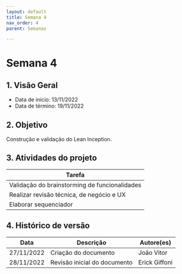 ```yaml
---
layout: default
title: Semana 4
nav_order: 4
parent: Semanas

---
```


# Semana 4

## 1. Visão Geral

* Data de início: 13/11/2022
* Data de término: 19/11/2022

## 2. Objetivo 

Construção e validação do Lean Inception.

## 3. Atividades do projeto

|Tarefa|
|------|
| Validação do brainstorming de funcionalidades |
| Realizar revisão técnica, de negócio e UX |
| Elaborar sequenciador |


## 4. Histórico de versão

|**Data**|**Descrição**|**Autore(es)**|
|--------|-------------|--------------|
|27/11/2022| Criação do documento | João Vitor |
|28/11/2022| Revisão inicial do documento | Erick Giffoni |